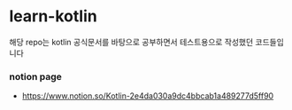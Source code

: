 # learn-kotlin

해당 repo는 kotlin 공식문서를 바탕으로 공부하면서 테스트용으로 작성했던 코드들입니다

### notion page
- https://www.notion.so/Kotlin-2e4da030a9dc4bbcab1a489277d5ff90

